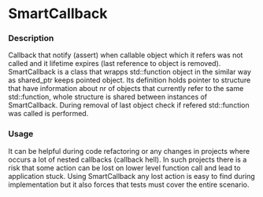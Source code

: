 # SmartCallback
### Description

Callback that notify (assert) when callable object which it refers was not called and it lifetime expires (last reference to object is removed). 
SmartCallback is a class that wrapps std::function object in the similar way as shared_ptr keeps pointed object. Its definition holds pointer to structure that have information about nr of objects that currently refer to the same std::function, whole structure is shared between instances of SmartCallback. During removal of last object check if refered std::function was called is performed.

### Usage
It can be helpful during code refactoring or any changes in projects where occurs a lot of nested callbacks (callback hell). In such projects there is a risk that some action can be lost on lower level function call and lead to application stuck. Using SmartCallback any lost action is easy to find during implementation but it also forces that tests must cover the entire scenario.
